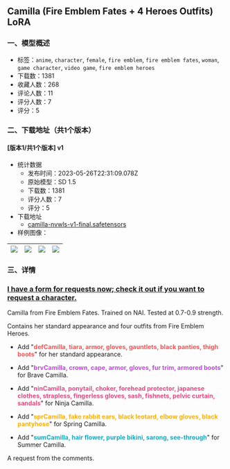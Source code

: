 ## Camilla (Fire Emblem Fates + 4 Heroes Outfits) LoRA
### 一、模型概述

- 标签：`anime`, `character`, `female`, `fire emblem`, `fire emblem fates`, `woman`, `game character`, `video game`, `fire emblem heroes`
- 下载数：1381
- 收藏人数：268
- 评论人数：11
- 评分人数：7
- 评分：5

### 二、下载地址（共1个版本）

#### [版本1/共1个版本] v1

- 统计数据
  - 发布时间：2023-05-26T22:31:09.078Z
  - 原始模型：SD 1.5
  - 下载数：1381
  - 评分人数：7
  - 评分：5
- 下载地址
  - [camilla-nvwls-v1-final.safetensors](https://civitai.com/api/download/models/82224)
- 样例图像：

| <img src="https://image.civitai.com/xG1nkqKTMzGDvpLrqFT7WA/98249f3e-8f51-4303-aacd-2e3fafdcd1bf/width=450/924461.jpeg" /> | <img src="https://image.civitai.com/xG1nkqKTMzGDvpLrqFT7WA/86b4248a-9651-460c-9fc8-d827a0e52e12/width=450/924456.jpeg" /> | <img src="https://image.civitai.com/xG1nkqKTMzGDvpLrqFT7WA/95b44980-8f32-4a9b-b8d3-576cbd75ac38/width=450/924455.jpeg" /> | <img src="https://image.civitai.com/xG1nkqKTMzGDvpLrqFT7WA/aa86b019-c468-4a28-b472-77cb9795cf5b/width=450/924458.jpeg" /> |
| ---- | ---- | ---- | ---- |


### 三、详情
<h3 id="i-have-a-form-for-requests-now-check-it-out-if-you-want-to-request-a-character"><a rel="ugc" href="https://docs.google.com/forms/d/e/1FAIpQLScl88t__7YLUtDYZjWlxIPIarH5uyl2bI85FlWyJatQOIAt6A/viewform">I have a form for requests now; check it out if you want to request a character.</a></h3><p>Camilla from Fire Emblem Fates. Trained on NAI. Tested at 0.7-0.9 strength.</p><p>Contains her standard appearance and four outfits from Fire Emblem Heroes.</p><ul><li><p>Add "<strong><span style="color:rgb(250, 82, 82)">defCamilla, tiara, armor, gloves, gauntlets, black panties, thigh boots</span></strong>" for her standard appearance.</p></li><li><p>Add "<strong><span style="color:rgb(190, 75, 219)">brvCamilla, crown, cape, armor, gloves, fur trim, armored boots</span></strong>" for Brave Camilla.</p></li><li><p>Add "<strong><span style="color:rgb(230, 73, 128)">ninCamilla, ponytail, choker, forehead protector, japanese clothes, strapless, fingerless gloves, sash, fishnets, pelvic curtain, sandals</span></strong>" for Ninja Camilla.</p></li><li><p>Add "<strong><span style="color:rgb(250, 176, 5)">sprCamilla, fake rabbit ears, black leotard, elbow gloves, black pantyhose</span></strong>" for Spring Camilla.</p></li><li><p>Add "<strong><span style="color:rgb(21, 170, 191)">sumCamilla, hair flower, purple bikini, sarong, see-through</span></strong>" for Summer Camilla.</p></li></ul><p>A request from the comments.</p>